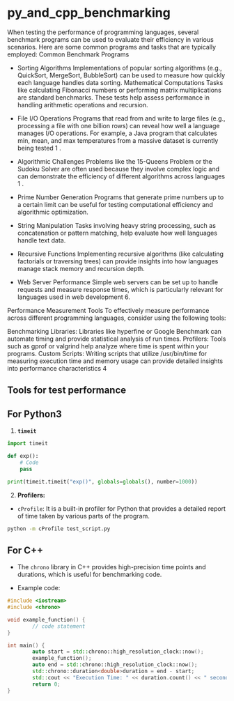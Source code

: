 # py_and_cpp_benchmarking


When testing the performance of programming languages, several benchmark programs can be used to evaluate their efficiency in various scenarios. Here are some common programs and tasks that are typically employed:
Common Benchmark Programs

- Sorting Algorithms
Implementations of popular sorting algorithms (e.g., QuickSort, MergeSort, BubbleSort) can be used to measure how quickly each language handles data sorting.
Mathematical Computations
Tasks like calculating Fibonacci numbers or performing matrix multiplications are standard benchmarks. These tests help assess performance in handling arithmetic operations and recursion.

- File I/O Operations
Programs that read from and write to large files (e.g., processing a file with one billion rows) can reveal how well a language manages I/O operations. For example, a Java program that calculates min, mean, and max temperatures from a massive dataset is currently being tested 1
        .
- Algorithmic Challenges
Problems like the 15-Queens Problem or the Sudoku Solver are often used because they involve complex logic and can demonstrate the efficiency of different algorithms across languages 1
        .
- Prime Number Generation
Programs that generate prime numbers up to a certain limit can be useful for testing computational efficiency and algorithmic optimization.
    
- String Manipulation
Tasks involving heavy string processing, such as concatenation or pattern matching, help evaluate how well languages handle text data.
    
- Recursive Functions
Implementing recursive algorithms (like calculating factorials or traversing trees) can provide insights into how languages manage stack memory and recursion depth.
    
- Web Server Performance
Simple web servers can be set up to handle requests and measure response times, which is particularly relevant for languages used in web development 6.

Performance Measurement Tools
To effectively measure performance across different programming languages, consider using the following tools:

Benchmarking Libraries: Libraries like hyperfine or Google Benchmark can automate timing and provide statistical analysis of run times.
Profilers: Tools such as gprof or valgrind help analyze where time is spent within your programs.
Custom Scripts: Writing scripts that utilize /usr/bin/time for measuring execution time and memory usage can provide detailed insights into performance characteristics 4


## Tools for test performance
## For Python3
1. **`timeit`**
```python
import timeit

def exp():
    # Code
    pass

print(timeit.timeit("exp()", globals=globals(), number=1000))
```

2. **Profilers:**
- `cProfile`: It is a built-in profiler for Python that provides a detailed report of time taken by various parts of the program.
```bash
python -m cProfile test_script.py
```

## For C++
- The `chrono` library in C++ provides high-precision time points and durations, which is useful for benchmarking code.

* Example code:
```c++
#include <iostream>
#include <chrono>

void example_function() {
        // code statement
}

int main() {
        auto start = std::chrono::high_resolution_clock::now();
        example_function();
        auto end = std::chrono::high_resolution_clock::now();
        std::chrono::duration<double>duration = end - start;
        std::cout << "Execution Time: " << duration.count() << " seconds\n";
        return 0;
}
```